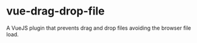 # vue-drag-drop-file
A VueJS plugin that prevents drag and drop files avoiding the browser file load.
